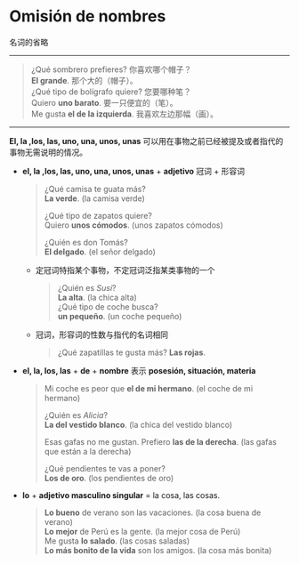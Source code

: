 # Omisión de nombres
名词的省略

----

> ¿Qué sombrero prefieres? 你喜欢哪个帽子？<br>
> **El grande**. 那个大的（帽子）。<br>
> ¿Qué tipo de bolígrafo quiere? 您要哪种笔？<br>
> Quiero **uno barato**. 要一只便宜的（笔）。<br>
> Me gusta **el de la izquierda**. 我喜欢左边那幅（画）。

----

**El, la ,los, las, uno, una, unos, unas** 可以用在事物之前已经被提及或者指代的事物无需说明的情况。

- **el, la ,los, las, uno, una, unos, unas** + **adjetivo** 冠词 + 形容词
  > ¿Qué camisa te guata más? <br>
  > **La verde**. (la camisa verde) <br>
  >
  > ¿Qué tipo de zapatos quiere? <br>
  > Quiero **unos cómodos**. (unos zapatos cómodos) <br>
  >
  > ¿Quién es don Tomás? <br>
  > **El delgado**. (el señor delgado)

  - 定冠词特指某个事物，不定冠词泛指某类事物的一个
    > ¿Quién es *Susi*? <br>
    > **La alta**. (la chica alta) <br>
    > ¿Qué tipo de coche busca? <br>
    > **un pequeño**. (un coche pequeño)

  - 冠词，形容词的性数与指代的名词相同
    > ¿Qué zapatillas te gusta más? **Las rojas**.

- **el, la, los, las** + **de** + **nombre** 表示 **posesión, situación, materia**
  > Mi coche es peor que **el de mi hermano**. (el coche de mi hermano) <br>
  >
  > ¿Quién es *Alicia*? <br>
  > **La del vestido blanco**. (la chica del vestido blanco) <br>
  >
  > Esas gafas no me gustan. Prefiero **las de la derecha**. (las gafas que están a la derecha) <br>
  >
  > ¿Qué pendientes te vas a poner? <br>
  > **Los de oro**. (los pendientes de oro)

- **lo** + **adjetivo masculino singular** = la cosa, las cosas.
  > **Lo bueno** de verano son las vacaciones. (la cosa buena de verano) <br>
  > **Lo mejor** de Perú es la gente. (la mejor cosa de Perú) <br>
  > Me gusta **lo salado**. (las cosas saladas) <br>
  > **Lo más bonito de la vida** son los amigos. (la cosa más bonita)
